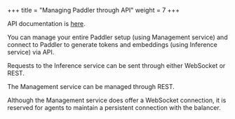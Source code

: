 +++
title = "Managing Paddler through API"
weight = 7
+++

API documentation is [here](@/api/introduction/using-paddler-api.md).

You can manage your entire Paddler setup (using Management service) and connect to Paddler to generate tokens and embeddings (using Inference service) via API.

Requests to the Inference service can be sent through either WebSocket or REST.

The Management service can be managed through REST. 

Although the Management service does offer a WebSocket connection, it is reserved for agents to maintain a persistent connection with the balancer.
